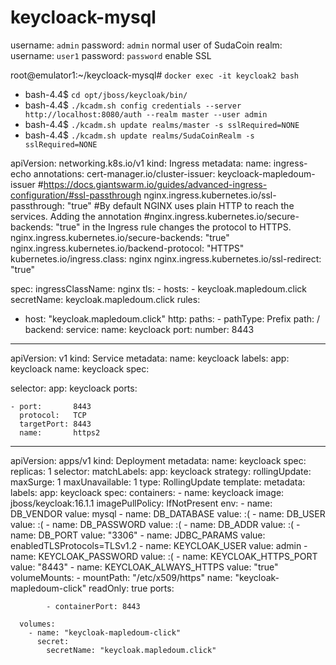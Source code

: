 # keycloack-mysql

username: ```admin```
password: ```admin```
normal user of SudaCoin realm:
username: ```user1```
password: ```password```
enable SSL

root@emulator1:~/keycloack-mysql# ```docker exec -it keycloak2 bash```

* bash-4.4$ ```cd opt/jboss/keycloak/bin/```
* bash-4.4$ ```./kcadm.sh config credentials --server http://localhost:8080/auth --realm master --user admin```
* bash-4.4$ ```./kcadm.sh update realms/master -s sslRequired=NONE```
* bash-4.4$ ```./kcadm.sh update realms/SudaCoinRealm -s sslRequired=NONE```



apiVersion: networking.k8s.io/v1
kind: Ingress
metadata:
  name: ingress-echo
  annotations:
    cert-manager.io/cluster-issuer: keycloack-mapledoum-issuer
    #https://docs.giantswarm.io/guides/advanced-ingress-configuration/#ssl-passthrough
    nginx.ingress.kubernetes.io/ssl-passthrough: "true"
    #By default NGINX uses plain HTTP to reach the services. Adding the annotation
    #nginx.ingress.kubernetes.io/secure-backends: "true" in the Ingress rule changes the protocol to HTTPS.
    nginx.ingress.kubernetes.io/secure-backends: "true"
    nginx.ingress.kubernetes.io/backend-protocol: "HTTPS"
    kubernetes.io/ingress.class: nginx
    nginx.ingress.kubernetes.io/ssl-redirect: "true"

spec:
  ingressClassName: nginx
  tls:
    - hosts:
        - keycloak.mapledoum.click
      secretName: keycloak.mapledoum.click
  rules:
  - host: "keycloak.mapledoum.click"
    http:
      paths:
        - pathType: Prefix
          path: /
          backend:
            service:
              name: keycloack
              port:
                number: 8443



---
apiVersion: v1
kind: Service
metadata:
  name: keycloack
  labels:
    app: keycloack
    name: keycloack
spec:

  selector:
    app: keycloack
  ports:

    - port:       8443
      protocol:   TCP
      targetPort: 8443
      name:       https2

---
apiVersion: apps/v1
kind: Deployment
metadata:
  name: keycloack
spec:
  replicas: 1
  selector:
    matchLabels:
      app: keycloack
  strategy:
    rollingUpdate:
      maxSurge: 1
      maxUnavailable: 1
    type: RollingUpdate
  template:
    metadata:
      labels:
        app: keycloack
    spec:
      containers:
        - name: keycloack
          image: jboss/keycloak:16.1.1
          imagePullPolicy: IfNotPresent
          env:
            - name: DB_VENDOR
              value: mysql
            - name: DB_DATABASE
              value: :(
            - name: DB_USER
              value: :(
            - name: DB_PASSWORD
              value: :( 
            - name: DB_ADDR
              value: :(
            - name: DB_PORT
              value: "3306"
            - name: JDBC_PARAMS
              value: enabledTLSProtocols=TLSv1.2
            - name: KEYCLOAK_USER
              value: admin
            - name: KEYCLOAK_PASSWORD
              value: :(
            - name: KEYCLOAK_HTTPS_PORT
              value: "8443"
            - name: KEYCLOAK_ALWAYS_HTTPS
              value: "true"
          volumeMounts:
            - mountPath: "/etc/x509/https"
              name: "keycloak-mapledoum-click"
              readOnly: true
          ports:

            - containerPort: 8443

      volumes:
        - name: "keycloak-mapledoum-click"
          secret:
            secretName: "keycloak.mapledoum.click"
